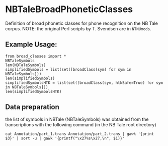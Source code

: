 # NBTaleBroadPhoneticClasses
Definition of broad phonetic classes for phone recognition on the NB Tale corpus. NOTE: the original Perl scripts by T. Svendsen are in `NTNUmods`.

## Example Usage:
```
from broad_classes import *
NBTaleSymbols
len(NBTaleSymbols)
simplifiedSymbols = list(set([broadClass(sym) for sym in NBTaleSymbols]))
len(simplifiedSymbols)
simplifiedSymbolsHTK = list(set([broadClass(sym, htkSafe=True) for sym in NBTaleSymbols]))
len(simplifiedSymbolsHTK)
```

## Data preparation
the list of symbols in NBTale (NBTaleSymbols) was obtained from the transcriptions with the following command (in the NB Tale root directory)
```
cat Annotation/part_1.trans Annotation/part_2.trans | gawk '{print $3}' | sort -u | gawk '{printf("\x27%s\x27,\n", $1)}'
```

